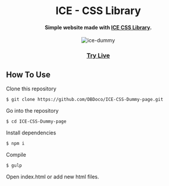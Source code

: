 <h1 align="center">
  ICE - CSS Library
  <br>
</h1>

<h4 align="center">Simple website made with <a href="https://github.com/DBDoco/ICE-CSS-Library/blob/main/README.md">ICE CSS Library</a>.</h4>

<p align="center">
  <img src="https://media4.giphy.com/media/C12gQTz2CChE4x9B6z/giphy.gif?cid=790b7611febd32807d7c878f6645a709467c58ef91628076&rid=giphy.gif&ct=g" alt="ice-dummy" />
</p>

<div align="center">
  <h3>
    <a href="https://tiny-halva-829af1.netlify.app">
      Try Live
    </a>
</h3>
</div>

## How To Use

Clone this repository
```bash
$ git clone https://github.com/DBDoco/ICE-CSS-Dummy-page.git
```

Go into the repository
```bash
$ cd ICE-CSS-Dummy-page
```

Install dependencies
```bash
$ npm i
```

Compile
```bash
$ gulp
```

Open index.html or add new html files.
